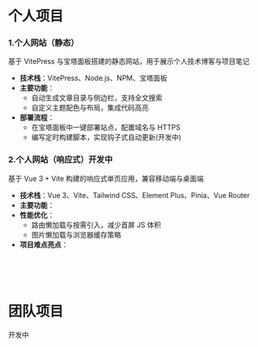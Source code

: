 # 个人项目
### 1.个人网站（静态）
基于 VitePress 与宝塔面板搭建的静态网站，用于展示个人技术博客与项目笔记  
- **技术栈**：VitePress、Node.js、NPM、宝塔面板  
- **主要功能**：  
  - 自动生成文章目录与侧边栏，支持全文搜索  
  - 自定义主题配色与布局，集成代码高亮  
- **部署流程**：  
  - 在宝塔面板中一键部署站点，配置域名与 HTTPS  
  - 编写定时构建脚本，实现钩子式自动更新(开发中)  

### 2.个人网站（响应式）开发中
基于 Vue 3 + Vite 构建的响应式单页应用，兼容移动端与桌面端  
- **技术栈**：Vue 3、Vite、Tailwind CSS、Element Plus、Pinia、Vue Router  
- **主要功能**：  
- **性能优化**：  
  - 路由懒加载与按需引入，减少首屏 JS 体积  
  - 图片懒加载与浏览器缓存策略  
- **项目难点亮点**：


<br><br><br>
# 团队项目

开发中